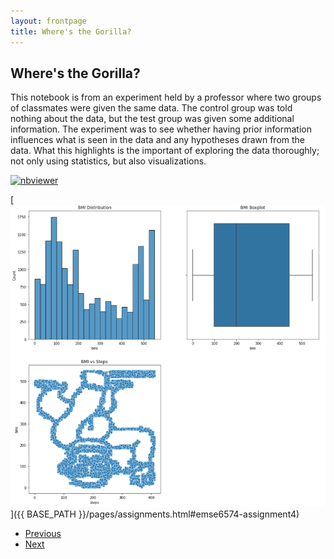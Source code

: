 ```yaml
---
layout: frontpage
title: Where's the Gorilla?
---
```


## Where's the Gorilla?

This notebook is from an experiment held by a professor where two groups of classmates were given the same data. The control group was told nothing about the data, but the test group was given some additional information. The experiment was to see whether having prior information influences what is seen in the data and any hypotheses drawn from the data. What this highlights is the important of exploring the data thoroughly; not only using statistics, but also visualizations. 

[![nbviewer](https://raw.githubusercontent.com/jupyter/design/master/logos/Badges/nbviewer_badge.svg)](https://nbviewer.jupyter.org/github/msalceda/msalceda.github.io/blob/master/assets/emse6574_assignments/Week_4_Assignment_Michael_Salceda.ipynb)

[![HW4 Gorilla](/assets/pics/portfolio_pics/emse6574_hw4_data_pitfalls.png)]({{ BASE_PATH }}/pages/assignments.html#emse6574-assignment4)

<div class="navbar">
  <div class="navbar-inner">
      <ul class="nav">
          <li><a href="emse6574_hw8_genetic_algo.html">Previous</a></li>
          <li><a href="/index.html">Next</a></li>
      </ul>
  </div>
</div>

